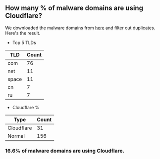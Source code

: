 ## How many % of malware domains are using Cloudflare?


We downloaded the malware domains from [here](https://urlhaus.abuse.ch) and filter out duplicates.
Here's the result.


[//]: # (start replacement)


- Top 5 TLDs

| TLD | Count |
| --- | --- |
| com | 76 |
| net | 11 |
| space | 11 |
| cn | 7 |
| ru | 7 |


- Cloudflare %

| Type | Count |
| --- | --- |
| Cloudflare | 31 |
| Normal | 156 |


### 16.6% of malware domains are using Cloudflare.